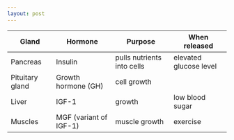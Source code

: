 ```yaml
---
layout: post
---
```


Gland            |Hormone               |Purpose                    | When released
-----------------|----------------------|---------------------------|-----------------------
Pancreas         |Insulin               |pulls nutrients into cells | elevated glucose level
Pituitary gland  |Growth hormone (GH)   |cell growth                |
Liver            |IGF-1                 |growth                     | low blood sugar
Muscles          |MGF (variant of IGF-1)|muscle growth              | exercise
